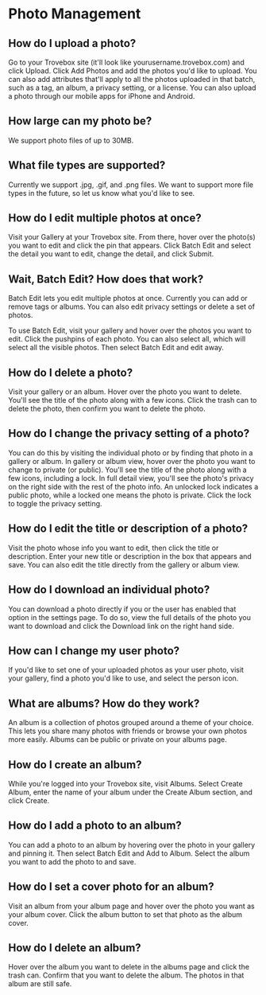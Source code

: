 Photo Management
=======================

## How do I upload a photo?
Go to your Trovebox site (it'll look like yourusername.trovebox.com) and click Upload. Click Add Photos and add the photos you'd like to upload. You can also add attributes that'll apply to all the photos uploaded in that batch, such as a tag, an album, a privacy setting, or a license. You can also upload a photo through our mobile apps for iPhone and Android.

## How large can my photo be?
We support photo files of up to 30MB.

## What file types are supported?
Currently we support .jpg, .gif, and .png files. We want to support more file types in the future, so let us know what you'd like to see.

## How do I edit multiple photos at once?
Visit your Gallery at your Trovebox site. From there, hover over the photo(s) you want to edit and click the pin that appears. Click Batch Edit and select the detail you want to edit, change the detail, and click Submit.

## Wait, Batch Edit? How does that work?
Batch Edit lets you edit multiple photos at once. Currently you can add or remove tags or albums. You can also edit privacy settings or delete a set of photos.

To use Batch Edit, visit your gallery and hover over the photos you want to edit. Click the pushpins of each photo. You can also select all, which will select all the visible photos. Then select Batch Edit and edit away.

## How do I delete a photo?
Visit your gallery or an album. Hover over the photo you want to delete. You'll see the title of the photo along with a few icons. Click the trash can to delete the photo, then confirm you want to delete the photo.

## How do I change the privacy setting of a photo?
You can do this by visiting the individual photo or by finding that photo in a gallery or album. In gallery or album view, hover over the photo you want to change to private (or public). You'll see the title of the photo along with a few icons, including a lock. In full detail view, you'll see the photo's privacy on the right side with the rest of the photo info. An unlocked lock indicates a public photo, while a locked one means the photo is private. Click the lock to toggle the privacy setting.

## How do I edit the title or description of a photo?
Visit the photo whose info you want to edit, then click the title or description. Enter your new title or description in the box that appears and save. You can also edit the title directly from the gallery or album view.

## How do I download an individual photo?
You can download a photo directly if you or the user has enabled that option in the settings page. To do so, view the full details of the photo you want to download and click the Download link on the right hand side.

## How can I change my user photo?
If you'd like to set one of your uploaded photos as your user photo, visit your gallery, find a photo you'd like to use, and select the person icon.

## What are albums? How do they work?
An album is a collection of photos grouped around a theme of your choice. This lets you share many photos with friends or browse your own photos more easily. Albums can be public or private on your albums page.

## How do I create an album?
While you're logged into your Trovebox site, visit Albums. Select Create Album, enter the name of your album under the Create Album section, and click Create.

## How do I add a photo to an album?
You can add a photo to an album by hovering over the photo in your gallery and pinning it. Then select Batch Edit and Add to Album. Select the album you want to add the photo to and save.

## How do I set a cover photo for an album?
Visit an album from your album page and hover over the photo you want as your album cover. Click the album button to set that photo as the album cover.

## How do I delete an album?
Hover over the album you want to delete in the albums page and click the trash can. Confirm that you want to delete the album. The photos in that album are still safe.
